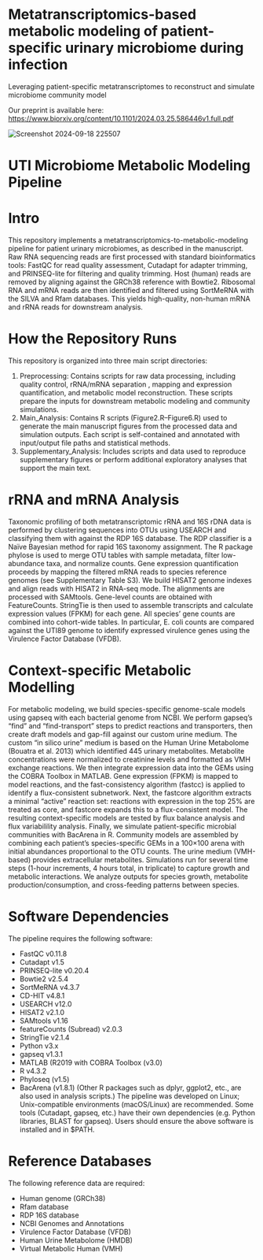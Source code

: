# Metatranscriptomics-based metabolic modeling of patient-specific urinary microbiome during infection
Leveraging patient-specific metatranscriptomes to reconstruct and simulate microbiome community model

Our preprint is available here:
https://www.biorxiv.org/content/10.1101/2024.03.25.586446v1.full.pdf

![Screenshot 2024-09-18 225507](https://github.com/user-attachments/assets/0d2284c8-6f6d-4d0d-bc2b-8e374c1011db)



# UTI Microbiome Metabolic Modeling Pipeline
# Intro
This repository implements a metatranscriptomics-to-metabolic-modeling pipeline for patient urinary microbiomes, as described in the manuscript. Raw RNA sequencing reads are first processed with standard bioinformatics tools: FastQC for read quality assessment, Cutadapt for adapter trimming, and PRINSEQ-lite for filtering and quality trimming. Host (human) reads are removed by aligning against the GRCh38 reference with Bowtie2. Ribosomal RNA and mRNA reads are then identified and filtered using SortMeRNA with the SILVA and Rfam databases. This yields high-quality, non-human mRNA and rRNA reads for downstream analysis. 

# How the Repository Runs
This repository is organized into three main script directories:
1) Preprocessing: Contains scripts for raw data processing, including quality control, rRNA/mRNA separation , mapping and expression quantification, and metabolic model reconstruction. These scripts prepare the inputs for downstream metabolic modeling and community simulations.
2) Main_Analysis: Contains R scripts (Figure2.R–Figure6.R) used to generate the main manuscript figures from the processed data and simulation outputs. Each script is self-contained and annotated with input/output file paths and statistical methods.
3) Supplementary_Analysis: Includes scripts and data used to reproduce supplementary figures or perform additional exploratory analyses that support the main text.


# rRNA and mRNA Analysis
Taxonomic profiling of both metatranscriptomic rRNA and 16S rDNA data is performed by clustering sequences into OTUs using USEARCH and classifying them with against the RDP 16S database. The RDP classifier is a Naïve Bayesian method for rapid 16S taxonomy assignment. The R package phylose is used to merge OTU tables with sample metadata, filter low-abundance taxa, and normalize counts. Gene expression quantification proceeds by mapping the filtered mRNA reads to species reference genomes (see Supplementary Table S3). We build HISAT2 genome indexes and align reads with HISAT2 in RNA-seq mode. The alignments are processed with SAMtools. Gene-level counts are obtained with FeatureCounts. StringTie is then used to assemble transcripts and calculate expression values (FPKM) for each gene. All species’ gene counts are combined into cohort-wide tables. In particular, E. coli counts are compared against the UTI89 genome to identify expressed virulence genes using the Virulence Factor Database (VFDB). 

# Context-specific Metabolic Modelling
For metabolic modeling, we build species-specific genome-scale models using gapseq with each bacterial genome from NCBI. We perform gapseq’s “find” and “find-transport” steps to predict reactions and transporters, then create draft models and gap-fill against our custom urine medium. The custom “in silico urine” medium is based on the Human Urine Metabolome (Bouatra et al. 2013) which identified 445 urinary metabolites. Metabolite concentrations were normalized to creatinine levels and formatted as VMH exchange reactions. We then integrate expression data into the GEMs using the COBRA Toolbox  in MATLAB. Gene expression (FPKM) is mapped to model reactions, and the fast-consistency algorithm (fastcc) is applied to identify a flux-consistent subnetwork. Next, the fastcore algorithm extracts a minimal “active” reaction set: reactions with expression in the top 25% are treated as core, and fastcore expands this to a flux-consistent model. The resulting context-specific models are  tested by flux balance analysis and flux variabilility analysis. Finally, we simulate patient-specific microbial communities with BacArena in R. Community models are assembled by combining each patient’s species-specific GEMs in a 100×100  arena with initial abundances proportional to the OTU counts. The urine medium (VMH-based) provides extracellular metabolites. Simulations run for several time steps (1-hour increments, 4 hours total, in triplicate) to capture growth and metabolic interactions. We analyze outputs for species growth, metabolite production/consumption, and cross-feeding patterns between species.

# Software Dependencies
The pipeline requires the following software:
* FastQC v0.11.8
* Cutadapt v1.5
* PRINSEQ-lite v0.20.4
* Bowtie2 v2.5.4
* SortMeRNA v4.3.7 
* CD-HIT v4.8.1
* USEARCH v12.0
* HISAT2 v2.1.0 
* SAMtools v1.16
* featureCounts (Subread) v2.0.3 
* StringTie v2.1.4
* Python v3.x
* gapseq v1.3.1
* MATLAB (R2019 with COBRA Toolbox (v3.0)
* R v4.3.2  
* Phyloseq (v1.5)
* BacArena (v1.8.1)
(Other R packages such as dplyr, ggplot2, etc., are also used in analysis scripts.)
The pipeline was developed on Linux; Unix-compatible environments (macOS/Linux) are recommended. Some tools (Cutadapt, gapseq, etc.) have their own dependencies (e.g. Python libraries, BLAST for gapseq). Users should ensure the above software is installed and in $PATH.

# Reference Databases
The following reference data are required:
* Human genome (GRCh38) 
* Rfam database
* RDP 16S database 
* NCBI Genomes and Annotations
* Virulence Factor Database (VFDB)
* Human Urine Metabolome (HMDB)
* Virtual Metabolic Human (VMH)
